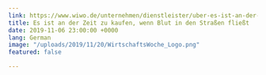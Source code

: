 ```yaml
---
link: https://www.wiwo.de/unternehmen/dienstleister/uber-es-ist-an-der-zeit-zu-kaufen-wenn-blut-in-den-strassen-fliesst/25199344.html
title: Es ist an der Zeit zu kaufen, wenn Blut in den Straßen fließt
date: 2019-11-06 23:00:00 +0000
lang: German
image: "/uploads/2019/11/20/WirtschaftsWoche_Logo.png"
featured: false

---
```

